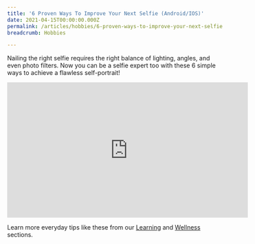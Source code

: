 ```yaml
---
title: '6 Proven Ways To Improve Your Next Selfie (Android/IOS)'
date: 2021-04-15T00:00:00.000Z
permalink: /articles/hobbies/6-proven-ways-to-improve-your-next-selfie
breadcrumb: Hobbies

---
```


Nailing the right selfie requires the right balance of lighting, angles, and even photo filters. Now you can be a selfie expert too with these 6 simple ways to achieve a flawless self-portrait!

<iframe width="560" height="315" src="https://www.youtube.com/embed/CGtnYaacKpQ?rel=0" frameborder="0" allow="accelerometer; autoplay; clipboard-write; encrypted-media; gyroscope; picture-in-picture" allowfullscreen></iframe>

Learn more everyday tips like these from our [Learning](../../articles/learning/) and [Wellness](../../articles/wellness/) sections.